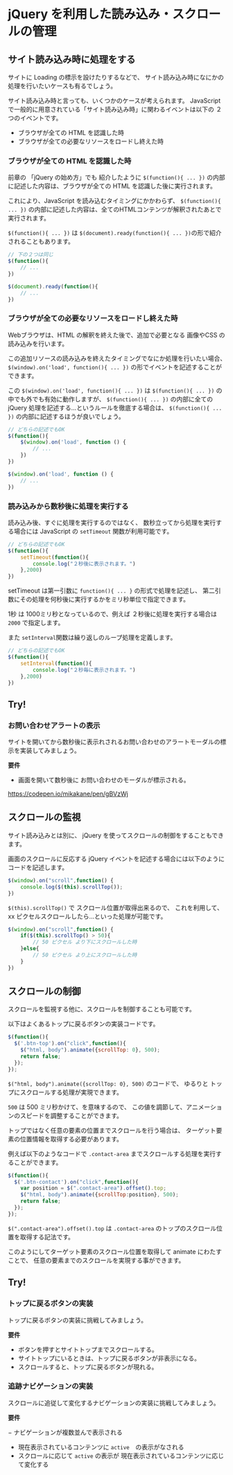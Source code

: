 # jQuery を利用した読み込み・スクロールの管理

## サイト読み込み時に処理をする

サイトに Loading の標示を設けたりするなどで、
サイト読み込み時になにかの処理を行いたいケースも有るでしょう。

サイト読み込み時と言っても、いくつかのケースが考えられます。
JavaScript で一般的に用意されている「サイト読み込み時」に関わるイベントは以下の ２つのイベントです。

- ブラウザが全ての HTML を認識した時
- ブラウザが全ての必要なリソースをロードし終えた時

### ブラウザが全ての HTML を認識した時

前章の 「jQuery の始め方」でも 紹介したように 
`$(function(){ ... })` の内部に記述した内容は、ブラウザが全ての HTML を認識した後に実行されます。

これにより、JavaScript を読み込むタイミングにかかわらず、
`$(function(){ ... })` の内部に記述した内容は、全てのHTMLコンテンツが解釈されたあとで実行されます。

`$(function(){ ... })` は `$(document).ready(function(){ ... })`の形で紹介されることもあります。


```js
// 下の２つは同じ
$(function(){ 
    // ...
})

$(document).ready(function(){
    // ...
})
```

### ブラウザが全ての必要なリソースをロードし終えた時

Webブラウザは、HTML の解釈を終えた後で、追加で必要となる 
画像やCSS の読み込みを行います。

この追加リソースの読み込みを終えたタイミングでなにか処理を行いたい場合、
`$(window).on('load', function(){ ... })` の形でイベントを記述することができます。

この `$(window).on('load', function(){ ... })` は 
`$(function(){ ... })` の中でも外でも有効に動作しますが、
`$(function(){ ... })` の内部に全ての jQuery 処理を記述する…というルールを徹底する場合は、
`$(function(){ ... })` の内部に記述するほうが良いでしょう。

```js
// どちらの記述でもOK
$(function(){ 
    $(window).on('load', function () {
        // ...
    })
})

$(window).on('load', function () {
    // ...
})
```

### 読み込みから数秒後に処理を実行する

読み込み後、すぐに処理を実行するのではなく、
数秒立ってから処理を実行する場合には JavaScript の `setTimeout` 関数が利用可能です。


```js
// どちらの記述でもOK
$(function(){ 
    setTimeout(function(){
        console.log("２秒後に表示されます。")
    },2000)
})
```

setTimeout は第一引数に `function(){ ... }` の形式で処理を記述し、
第二引数にその処理を何秒後に実行するかをミリ秒単位で指定できます。

1秒 は 1000ミリ秒となっているので、例えば ２秒後に処理を実行する場合は `2000` で指定します。 

また `setInterval`関数は繰り返しのループ処理を定義します。

```js
// どちらの記述でもOK
$(function(){ 
    setInterval(function(){
        console.log("２秒毎に表示されます。")
    },2000)
})
```

## Try!

### お問い合わせアラートの表示

サイトを開いてから数秒後に表示れされるお問い合わせのアラートモーダルの標示を実装してみましょう。

**要件**

- 画面を開いて数秒後に お問い合わせのモーダルが標示される。

https://codepen.io/mikakane/pen/gBVzWj

## スクロールの監視

サイト読み込みとは別に、 jQuery を使ってスクロールの制御をすることもできます。

画面のスクロールに反応する jQuery イベントを記述する場合には以下のようにコードを記述します。

```js
$(window).on("scroll",function() {
    console.log($(this).scrollTop()); 
})
```

`$(this).scrollTop()` で スクロール位置が取得出来るので、
これを利用して、xx ピクセルスクロールしたら…といった処理が可能です。

```js
$(window).on("scroll",function() {
    if($(this).scrollTop() > 50){
        // 50 ピクセル より下にスクロールした時
    }else{
        // 50 ピクセル より上にスクロールした時        
    }
})
```

## スクロールの制御

スクロールを監視する他に、スクロールを制御することも可能です。

以下はよくあるトップに戻るボタンの実装コードです。

```js
$(function(){
  $('.btn-top').on("click",function(){
    $("html, body").animate({scrollTop: 0}, 500);
    return false;
  });
});
```

`$("html, body").animate({scrollTop: 0}, 500)` のコードで、
ゆるりと トップにスクロールする処理が実現できます。

`500` は 500 ミリ秒かけて、を意味するので、
この値を調節して、アニメーションのスピードを調整することができます。


トップではなく任意の要素の位置までスクロールを行う場合は、
ターゲット要素の位置情報を取得する必要があります。

例えば以下のようなコードで `.contact-area` までスクロールする処理を実行することができます。

```js
$(function(){
  $('.btn-contact').on("click",function(){
    var position = $(".contact-area").offset().top;
    $("html, body").animate({scrollTop:position}, 500);
    return false;
  });
});
```

`$(".contact-area").offset().top` は `.contact-area`
のトップのスクロール位置を取得する記法です。

このようにしてターゲット要素のスクロール位置を取得して animate にわたすことで、
任意の要素までのスクロールを実現する事ができます。

## Try!

### トップに戻るボタンの実装

トップに戻るボタンの実装に挑戦してみましょう。

**要件**

- ボタンを押すとサイトトップまでスクロールする。
- サイトトップにいるときは、トップに戻るボタンが非表示になる。
- スクロールすると、トップに戻るボタンが現れる。

### 追跡ナビゲーションの実装

スクロールに追従して変化するナビゲーションの実装に挑戦してみましょう。

**要件**

− ナビゲーションが複数並んで表示される
- 現在表示されているコンテンツに `active`　の表示がなされる
- スクロールに応じて `active` の表示が 現在表示されているコンテンツに応じて変化する
